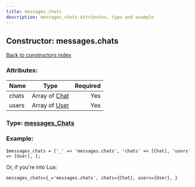 ```yaml
---
title: messages.chats
description: messages_chats attributes, type and example
---
```

## Constructor: messages.chats  
[Back to constructors index](index.md)



### Attributes:

| Name     |    Type       | Required |
|----------|:-------------:|---------:|
|chats|Array of [Chat](../types/Chat.md) | Yes|
|users|Array of [User](../types/User.md) | Yes|



### Type: [messages\_Chats](../types/messages_Chats.md)


### Example:

```
$messages_chats = ['_' => 'messages.chats', 'chats' => [Chat], 'users' => [User], ];
```  

Or, if you're into Lua:  


```
messages_chats={_='messages.chats', chats={Chat}, users={User}, }

```


